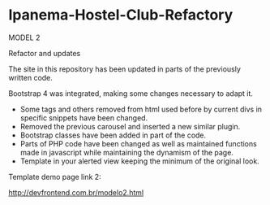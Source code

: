 # Ipanema-Hostel-Club-Refactory

MODEL 2

Refactor and updates

The site in this repository has been updated in parts of the previously written code.

Bootstrap 4 was integrated, making some changes necessary to adapt it.

* Some tags and others removed from html used before by current divs in specific snippets have been changed.
* Removed the previous carousel and inserted a new similar plugin.
* Bootstrap classes have been added in part of the code.
* Parts of PHP code have been changed as well as maintained functions made in javascript while maintaining the dynamism of the page.
* Template in your alerted view keeping the minimum of the original look.

Template demo page link 2:

http://devfrontend.com.br/modelo2.html
